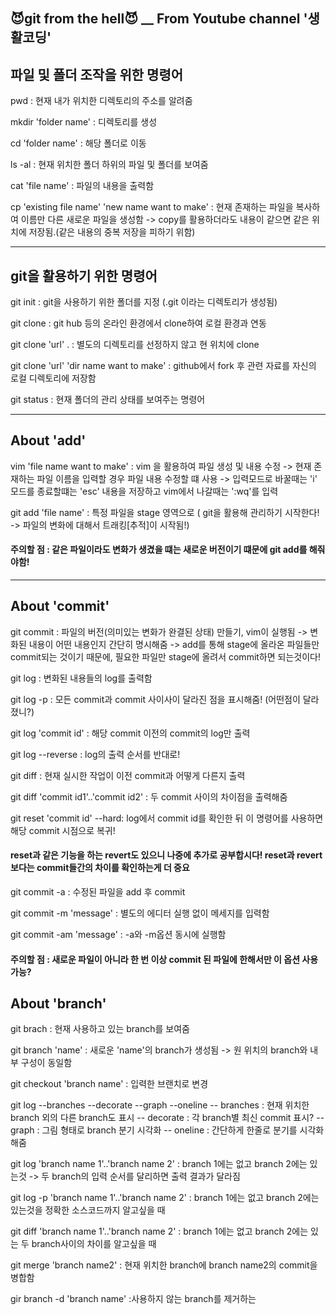 ## 😈git from the hell😈 __ From Youtube channel '생활코딩'
## 파일 및 폴더 조작을 위한 명령어

pwd : 현재 내가 위치한 디렉토리의 주소를 알려줌

mkdir 'folder name' : 디렉토리를 생성

cd 'folder name' : 해당 폴더로 이동

ls -al : 현재 위치한 폴더 하위의 파일 및 폴더를 보여줌

cat 'file name' : 파일의 내용을 출력함

cp 'existing file name' 'new name want to make' : 현재 존재하는 파일을 복사하여 이름만 다른 새로운 파일을 생성함
-> copy를 활용하더라도 내용이 같으면 같은 위치에 저장됨.(같은 내용의 중복 저장을 피하기 위함)

---
## git을 활용하기 위한 명령어

git init : git을 사용하기 위한 폴더를 지정 (.git 이라는 디렉토리가 생성됨)

git clone : git hub 등의 온라인 환경에서 clone하여 로컬 환경과 연동

git clone 'url' . : 별도의 디렉토리를 선정하지 않고 현 위치에 clone

git clone 'url' 'dir name want to make' : github에서 fork 후 관련 자료를 자신의 로컬 디렉토리에 저장함

git status : 현재 폴더의 관리 상태를 보여주는 명령어

---

## About 'add'
vim 'file name want to make' : vim 을 활용하여 파일 생성 및 내용 수정 -> 현재 존재하는 파일 이름을 입력할 경우 파일 내용 수정할 떄 사용
-> 입력모드로 바꿀때는 'i' 모드를 종료할떄는 'esc' 내용을 저장하고 vim에서 나갈때는 ':wq'를 입력

git add 'file name' : 특정 파일을 stage 영역으로 ( git을 활용해 관리하기 시작한다! -> 파일의 변화에 대해서 트래킹[추적]이 시작됨!)

#### 주의할 점 : 같은 파일이라도 변화가 생겼을 떄는 새로운 버전이기 떄문에 git add를 해줘야함!

---

## About 'commit'

git commit : 파일의 버전(의미있는 변화가 완결된 상태)  만들기,  vim이 실행됨 -> 변화된 내용이 어떤 내용인지 간단히 명시해줌
-> add를 통해 stage에 올라온 파일들만  commit되는 것이기 때문에, 필요한 파일만 stage에 올려서 commit하면 되는것이다!

git log : 변화된 내용들의 log를 출력함

git log -p : 모든 commit과 commit 사이사이 달라진 점을 표시해줌! (어떤점이 달라졌니?)

git log 'commit id' : 해당 commit 이전의 commit의 log만 출력

git log --reverse : log의 출력 순서를 반대로!

git diff : 현재 실시한 작업이 이전 commit과 어떻게 다른지 출력

git diff 'commit id1'..'commit id2' : 두 commit 사이의 차이점을 출력해줌 

git reset 'commit id' --hard: log에서 commit id를 확인한 뒤 이 명령어를 사용하면 해당 commit 시점으로 복귀!
#### reset과 같은 기능을 하는 revert도 있으니 나중에 추가로 공부합시다! reset과 revert보다는 commit들간의 차이를 확인하는게 더 중요

git commit -a : 수정된 파일을 add 후 commit

git commit -m 'message' : 별도의 에디터 실행 없이 메세지를 입력함

git commit -am 'message' : -a와 -m옵션 동시에 실행함
#### 주의할 점 : 새로운 파일이 아니라 한 번 이상 commit 된 파일에 한해서만 이 옵션 사용 가능?

## About 'branch'
git brach : 현재 사용하고 있는 branch를 보여줌

git branch 'name' : 새로운 'name'의 branch가 생성됨 -> 원 위치의 branch와 내부 구성이 동일함

git checkout 'branch name' : 입력한 브랜치로 변경

git log --branches --decorate --graph --oneline
 -- branches : 현재 위치한 branch 외의 다른 branch도 표시
 -- decorate : 각 branch별 최신 commit 표시?
 -- graph : 그림 형태로 branch 분기 시각화
 -- oneline : 간단하게 한줄로 분기를 시각화해줌
 
 git log 'branch name 1'..'branch name 2' : branch 1에는 없고 branch 2에는 있는것 -> 두 branch의 입력 순서를 달리하면 출력 결과가 달라짐 
 
 git log -p 'branch name 1'..'branch name 2' : branch 1에는 없고 branch 2에는 있는것을 정확한 소스코드까지 알고싶을 때
 
git diff 'branch name 1'..'branch name 2' : branch 1에는 없고 branch 2에는 있는 두 branch사이의 차이를 알고싶을 때

git merge 'branch name2' : 현재 위치한 branch에 branch name2의 commit을 병합함

gir branch -d 'branch name' :사용하지 않는 branch를 제거하는 
